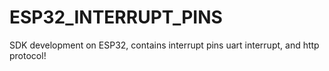 # ESP32_INTERRUPT_PINS
SDK development on ESP32, contains interrupt pins uart interrupt, and http protocol!
